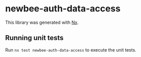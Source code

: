 # newbee-auth-data-access

This library was generated with [Nx](https://nx.dev).

## Running unit tests

Run `nx test newbee-auth-data-access` to execute the unit tests.
